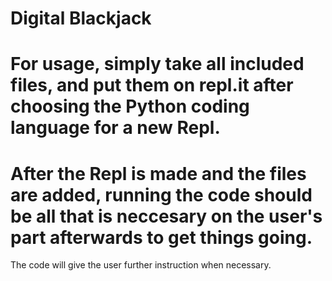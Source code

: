# Digital Blackjack

# For usage, simply take all included files, and put them on repl.it after choosing the Python coding language for a new Repl.
# After the Repl is made and the files are added, running the code should be all that is neccesary on the user's part afterwards to get things going. 
The code will give the user further instruction when necessary.
